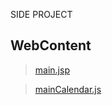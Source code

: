SIDE PROJECT


## WebContent
> [main.jsp](WebContent/main.jsp)

> [mainCalendar.js](WebContent/mainCalendar.js)
